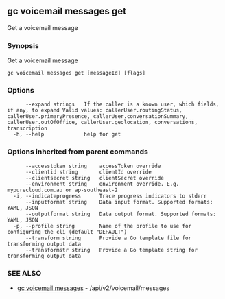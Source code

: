 ## gc voicemail messages get

Get a voicemail message

### Synopsis

Get a voicemail message

```
gc voicemail messages get [messageId] [flags]
```

### Options

```
      --expand strings   If the caller is a known user, which fields, if any, to expand Valid values: callerUser.routingStatus, callerUser.primaryPresence, callerUser.conversationSummary, callerUser.outOfOffice, callerUser.geolocation, conversations, transcription
  -h, --help             help for get
```

### Options inherited from parent commands

```
      --accesstoken string    accessToken override
      --clientid string       clientId override
      --clientsecret string   clientSecret override
      --environment string    environment override. E.g. mypurecloud.com.au or ap-southeast-2
  -i, --indicateprogress      Trace progress indicators to stderr
      --inputformat string    Data input format. Supported formats: YAML, JSON
      --outputformat string   Data output format. Supported formats: YAML, JSON
  -p, --profile string        Name of the profile to use for configuring the cli (default "DEFAULT")
      --transform string      Provide a Go template file for transforming output data
      --transformstr string   Provide a Go template string for transforming output data
```

### SEE ALSO

* [gc voicemail messages](gc_voicemail_messages.html)	 - /api/v2/voicemail/messages


